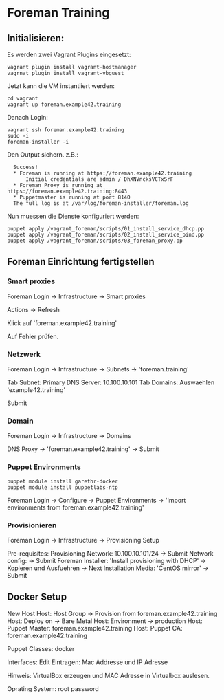 # Foreman Training

## Initialisieren:

Es werden zwei Vagrant Plugins eingesetzt:

    vagrant plugin install vagrant-hostmanager
    vagrnat plugin install vagrant-vbguest

Jetzt kann die VM instantiiert werden:

    cd vagrant
    vagrant up foreman.example42.training

Danach Login:

    vagrant ssh foreman.example42.training
    sudo -i
    foreman-installer -i

Den Output sichern. z.B.:

      Success!
      * Foreman is running at https://foreman.example42.training
          Initial credentials are admin / DhXNVncksVCTxSrF
      * Foreman Proxy is running at https://foreman.example42.training:8443
      * Puppetmaster is running at port 8140
      The full log is at /var/log/foreman-installer/foreman.log

Nun muessen die Dienste konfiguriert werden:

    puppet apply /vagrant_foreman/scripts/01_install_service_dhcp.pp
    puppet apply /vagrant_foreman/scripts/02_install_service_bind.pp
    puppet apply /vagrant_foreman/scripts/03_foreman_proxy.pp


## Foreman Einrichtung fertigstellen

### Smart proxies

Foreman Login -> Infrastructure -> Smart proxies

Actions -> Refresh

Klick auf 'foreman.example42.training'

Auf Fehler prüfen.

### Netzwerk

Foreman Login -> Infrastructure -> Subnets -> 'foreman.training'

Tab Subnet: Primary DNS Server: 10.100.10.101
Tab Domains: Auswaehlen 'example42.training'

Submit

### Domain

Foreman Login -> Infrastructure -> Domains

DNS Proxy -> 'foreman.example42.training' -> Submit

### Puppet Environments

    puppet module install garethr-docker
    puppet module install puppetlabs-ntp

Foreman Login -> Configure -> Puppet Environments -> 'Import environments from foreman.example42.training'

### Provisionieren

Foreman Login -> Infrastructure -> Provisioning Setup

Pre-requisites: Provisioning Network: 10.100.10.101/24 -> Submit
Network config: -> Submit
Foreman Installer: 'Install provisioning with DHCP' -> Kopieren und Ausfuehren -> Next
Installation Media: 'CentOS mirror' -> Submit

## Docker Setup

New Host
Host: Host Group -> Provision from foreman.example42.training
Host: Deploy on -> Bare Metal
Host: Environment -> production
Host: Puppet Master: foreman.example42.training
Host: Puppet CA: foreman.example42.training

Puppet Classes: docker

Interfaces: Edit
Eintragen: Mac Addresse und IP Adresse

Hinweis: VirtualBox erzeugen und MAC Adresse in Virtualbox auslesen.

Oprating System: root password


